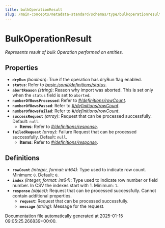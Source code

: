 ```yaml
---
title: bulkOperationResult
slug: /main-concepts/metadata-standard/schemas/type/bulkoperationresult
---
```


# BulkOperationResult

*Represents result of bulk Operation performed on entities.*

## Properties

- **`dryRun`** *(boolean)*: True if the operation has dryRun flag enabled.
- **`status`**: Refer to *[basic.json#/definitions/status](#sic.json#/definitions/status)*.
- **`abortReason`** *(string)*: Reason why import was aborted. This is set only when the `status` field is set to `aborted`.
- **`numberOfRowsProcessed`**: Refer to *[#/definitions/rowCount](#definitions/rowCount)*.
- **`numberOfRowsPassed`**: Refer to *[#/definitions/rowCount](#definitions/rowCount)*.
- **`numberOfRowsFailed`**: Refer to *[#/definitions/rowCount](#definitions/rowCount)*.
- **`successRequest`** *(array)*: Request that can be processed successfully. Default: `null`.
  - **Items**: Refer to *[#/definitions/response](#definitions/response)*.
- **`failedRequest`** *(array)*: Failure Request that can be processed successfully. Default: `null`.
  - **Items**: Refer to *[#/definitions/response](#definitions/response)*.
## Definitions

- **`rowCount`** *(integer, format: int64)*: Type used to indicate row count. Minimum: `0`. Default: `0`.
- **`index`** *(integer, format: int64)*: Type used to indicate row number or field number. In CSV the indexes start with 1. Minimum: `1`.
- **`response`** *(object)*: Request that can be processed successfully. Cannot contain additional properties.
  - **`request`**: Request that can be processed successfully.
  - **`message`** *(string)*: Message for the request.


Documentation file automatically generated at 2025-01-15 09:05:25.266839+00:00.
